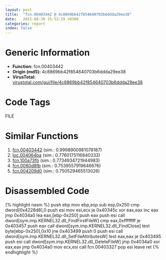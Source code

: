 ```yaml
---
layout: post
title:  "fcn.00403442 @ 4c8869bb42f854640703b6ddda29ee38"
date:   2021-08-30 15:52:19 +0300
categories: report
index: false
---
```


# Generic Information
- **Function:** fcn.00403442
- **Origin (md5):** 4c8869bb42f854640703b6ddda29ee38
- **VirusTotal:** [virustotal.com/gui/file/4c8869bb42f854640703b6ddda29ee38][virustotal_ref]

# Code Tags
<span class="tag" id="FILE">FILE</span>


# Similar Functions

1. [fcn.00403442][similar_1_ref] (sim.: 0.9998900981078187)
2. [loc.004064ba][similar_2_ref] (sim.: 0.7760175116840333)
3. [fcn.100a73fb][similar_3_ref] (sim.: 0.7734934721944983)
4. [fcn.0060d8fb][similar_4_ref] (sim.: 0.7539557919646676)
5. [fcn.004209d0][similar_5_ref] (sim.: 0.750529465513026)


# Disassembled Code

{% highlight nasm %}
push ebp
mov ebp,esp
sub esp,0x250
cmp dword[0x4228d8],0
push esi
mov esi,ecx
je 0x40345c
xor eax,eax
inc eax
jmp 0x4034a0
lea eax,[ebp-0x250]
push eax
push esi
call dword[sym.imp.KERNEL32.dll_FindFirstFileW]
cmp eax,0xffffffff
je 0x403457
push eax
call dword[sym.imp.KERNEL32.dll_FindClose]
test byte[ebp-0x250],0x10
jne 0x403499
push 0
push esi
call dword[sym.imp.KERNEL32.dll_SetFileAttributesW]
test eax,eax
je 0x403495
push esi
call dword[sym.imp.KERNEL32.dll_DeleteFileW]
jmp 0x4034a0
xor eax,eax
jmp 0x4034a0
mov ecx,esi
call fcn.00403327
pop esi
leave
ret
{% endhighlight %}


[similar_1_ref]: /report/fcn.00403442@3f1595e66dc63331ba0930a0c79684ce
[similar_2_ref]: /report/loc.004064ba@de21a548b66aa6c0b17491b6a31e14fa
[similar_3_ref]: /report/fcn.100a73fb@a0ac129ff3ea4c0dfa9529c259a9502c
[similar_4_ref]: /report/fcn.0060d8fb@52d540e8e13e0f0bbb8946b2363a382d
[similar_5_ref]: /report/fcn.004209d0@065d95e046989885ac0aa05648eeda39
[virustotal_ref]: https://www.virustotal.com/gui/file/4c8869bb42f854640703b6ddda29ee38
